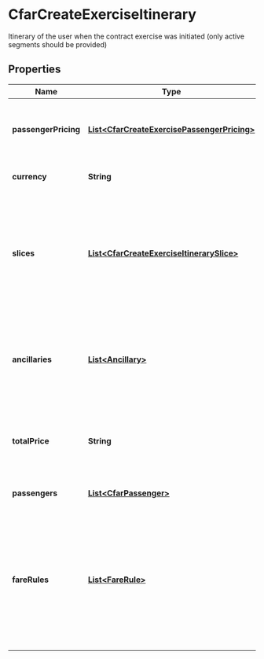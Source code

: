 

# CfarCreateExerciseItinerary

Itinerary of the user when the contract exercise was initiated (only active segments should be provided)

## Properties

| Name | Type | Description | Notes |
|------------ | ------------- | ------------- | -------------|
|**passengerPricing** | [**List&lt;CfarCreateExercisePassengerPricing&gt;**](CfarCreateExercisePassengerPricing.md) | List of passengers type, count and pricing for the itinerary |  [optional] |
|**currency** | **String** | Currency of pricing fields |  [optional] |
|**slices** | [**List&lt;CfarCreateExerciseItinerarySlice&gt;**](CfarCreateExerciseItinerarySlice.md) | List of slices of the itinerary; 1 (one way),  2 (round trip) or up to 10 (multi-destination) slices are allowed |  |
|**ancillaries** | [**List&lt;Ancillary&gt;**](Ancillary.md) | Ancillaries attached to the itinerary and their prices. Only ancillaries covered by CFAR must be filled |  [optional] |
|**totalPrice** | **String** | Total price to be covered by CFAR (including ancillaries if applicable) |  [optional] |
|**passengers** | [**List&lt;CfarPassenger&gt;**](CfarPassenger.md) | Details of the passengers |  [optional] |
|**fareRules** | [**List&lt;FareRule&gt;**](FareRule.md) | The fare rules associated to the itinerary. If different fare rules apply to different slices in the itinerary, indicate the most restrictive. |  [optional] |



